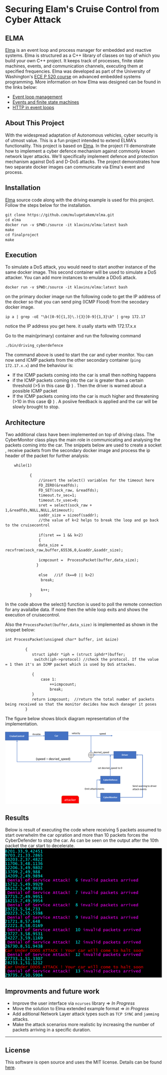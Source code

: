 Securing Elam's Cruise Control from Cyber Attack
===

ELMA
----
[Elma](http://klavinslab.org/elma/) is an event loop and process manager for embedded and reactive systems. Elma is structured as a C++ library of classes on top of which you build your own C++ project. It keeps track of processes, finite state machines, events, and communication channels, executing them at specified frequencies. Elma was developed as part of the University of Washington's [ECE P 520 course](https://github.com/klavins/ECEP520) on advanced embedded systems programming. More information on how Elma was designed can be found in the links below:
- [Event loop management](https://github.com/klavins/ECEP520/tree/master/week_6)
- [Events and finite state machines](https://github.com/klavins/ECEP520/tree/master/week_7)
- [HTTP in event loops](https://github.com/klavins/ECEP520/blob/master/week_8)


 

About This Project
--------
With the widespread adaptation of Autonomous vehicles, cyber security is  of utmost value. This is a fun project intended to extend ELMA's functionality. This project is based on [Elma](http://klavinslab.org/elma/). In the project I'll demonstrate how to implement a cyber defence mechanism against commonly known network layer attacks. We'll specifically implement defence and protection mechanism against DoS and D-DoS attacks. The project demonstrates how two separate docker images can communicate via Elma's event and process. 

**Installation**
-------
[Elma](http://klavinslab.org/elma/) source code along with the driving example is used for this project. Follow the steps below for the installation. 

    git clone https://github.com/mulugetakem/elma.git
    cd elma
    docker run -v $PWD:/source -it klavins/elma:latest bash
    make
    cd finalproject
    make



**Execution**
--
To simulate a DoS attack, you would need to start another instance of the same docker image. This second container will be used to simulate a DoS attacker. You can add more instances to emulate a DDoS attack. 

    docker run -v $PWD:/source -it klavins/elma:latest bash
on the primary docker image run the following code to get the IP address of the docker so that you can send ping (ICMP Flood) from the secodary docker image. 

    ip a | grep -oE "\b([0-9]{1,3}\.){3}[0-9]{1,3}\b" | grep 172.17

notice the IP address you get here. it usally starts with 172.17.x.x 

Go to the main(primary) container and run the following command

    ./bin/driving_cyberdefence
The command above is used to start the car and cyber monitor. You can now send ICMP packets from the other secondary container (`ping 172.17.x.x`) and the behaviour is:
- If the ICMP packets coming into the car is small then nothing happens
- if the ICMP packets coming into the car is greater than a certain threshold (>5 in this case :smile: ) . Then the driver is warned about a possible ICMP packet
- If the ICMP packets coming into the car is much higher and threatening (>10 in this case :smile: ) . A posiive feedback is applied and the car will be slowly brought to stop. 



**Architecture**
--
Two additional class have been implemented on top of driving class. The CyberMonitor class plays the main role in communicating and analysing the packets coming into the car. The snippets below are used to create a socket , receive packets from the secondary docker image and process the ip header of the packet for further analysis:

    
        while(1)       
    
               {
                   //insert the select() variables for the timeout here
                   FD_ZERO(&readfds);
                   FD_SET(sock_raw, &readfds);
                   timeout.tv_sec=1;
                   timeout.tv_usec=0;
                   sret = select(sock_raw + 1,&readfds,NULL,NULL,&timeout);            
                   saddr_size = sizeof(saddr);
                   //the value of k<2 helps to break the loop and go back to the cruisecontrol

                   if(sret == 1 && k<2)
                   {
                   data_size = recvfrom(sock_raw,buffer,65536,0,&saddr,&saddr_size); 
                          
                   icmpcount =  ProcessPacket(buffer,data_size);
                  }

                   else   //if (k==0 || k>2)
                    break;
                  
                    k++;
               }
In the code above the select() function is used to poll the remote connection for any availalbe data. If none then the while loop exits and shows the execution of cruisecontrol. 

Also the `ProcessPacket(buffer,data_size)` is implemented as shown in the snippet below:
 
    int ProcessPacket(unsigned char* buffer, int &size)
    
             {
                struct iphdr *iph = (struct iphdr*)buffer;                
                 switch(iph->protocol) //check the protocol. If the value = 1 then it's an ICMP packet which is used by DoS attackes. 
            
                {
                    case 1:
                        ++icmpcount;  
                        break;
                }
                return icmpcount;  //return the total number of packets being received so that the monitor decides how much danager it poses 
             } 

The figure below shows block diagram representation of the implementation. 

![blockdiagram](img/blockdiagram.png)


**Results**
---
Below is result of executing the code where receiving 5 packets assumed to start overwhelm the car opration and more than 10 packets forces the CyberDefender to stop the car. As can be seen on the output after the 10th packet the car start to decelerate. 
![output](img/output.png)


**Improvments and future work**
--
- Improve the user interface via `ncurses` library => *In Progress*
- Move the solution to Elma extended example format => *in Progress*
- Add aditional Network Layer attack types such as `TCP SYNC` and `jamming` attacks.
- Make the attack scenarios more realistic by increasing the number of packets arriving in a specific duration. 

----
**License**
---
This software is open source and uses the MIT license. Details can be found [here](https://github.com/klavinslab/elma).
